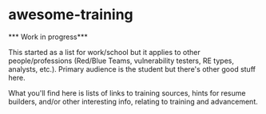 # awesome-training

*** Work in progress***

This started as a list for work/school but it applies to other people/professions (Red/Blue Teams, vulnerability testers, RE types, analysts, etc.).  Primary audience is the student but there's other good stuff here.

What you'll find here is lists of links to training sources, hints for resume builders, and/or other interesting info, relating to training and advancement.
